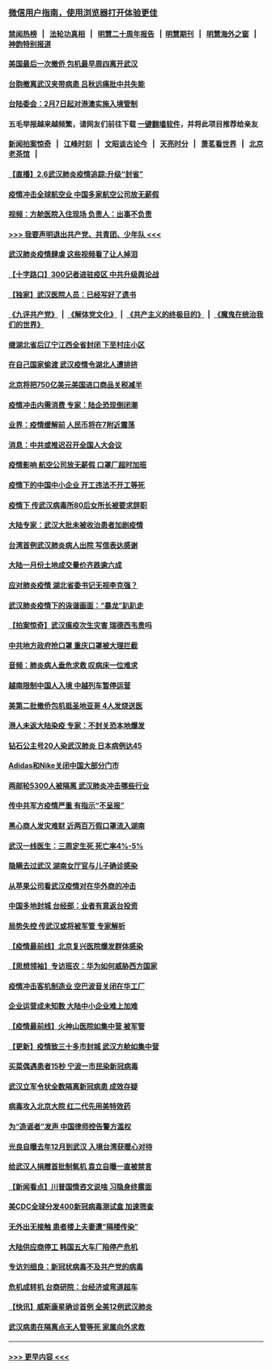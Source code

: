 ### [微信用户指南，使用浏览器打开体验更佳](https://github.com/gfw-breaker/banned-news1/blob/master/indexes/wechat-guide.md?t=0)
#### [禁闻热榜](热点新闻.md?t=0)  &nbsp;&nbsp;|&nbsp;&nbsp; [法轮功真相](https://github.com/gfw-breaker/truth/blob/master/README.md?t=0) &nbsp;&nbsp;|&nbsp;&nbsp; [明慧二十周年报告](https://github.com/gfw-breaker/mh-reports/blob/master/README.md?t=0) &nbsp;&nbsp;|&nbsp;&nbsp;[明慧期刊](https://github.com/gfw-breaker/mh-qikan) &nbsp;&nbsp;|&nbsp;&nbsp; [明慧海外之窗](https://github.com/gfw-breaker/mh-news/blob/master/README.md?t=0) &nbsp;&nbsp;|&nbsp;&nbsp; [神韵特别报道](https://github.com/gfw-breaker/mh-news/blob/master/shenyun.md?t=0)
#### [美国最后一次撤侨 包机最早周四离开武汉](../pages/nsc413/n11849395.md?t=02062311) 
#### [台胞撤离武汉夹带病患 吕秋远痛批中共失能](../pages/nsc413/n11849153.md?t=02062311) 
#### [台陆委会：2月7日起对港澳实施入境管制](../pages/nsc413/n11848681.md?t=02062311) 
#### 五毛举报越来越频繁，请网友们前往下载 [一键翻墙软件](https://github.com/gfw-breaker/ssr-accounts)，并将此项目推荐给亲友
#### [新闻拍案惊奇](https://github.com/gfw-breaker/banned-news1/blob/master/pages/link4.md) &nbsp;&nbsp;|&nbsp;&nbsp; [江峰时刻](https://github.com/gfw-breaker/banned-news1/blob/master/pages/link4.md) &nbsp;&nbsp;|&nbsp;&nbsp; [文昭谈古论今](https://github.com/gfw-breaker/banned-news1/blob/master/pages/link4.md) &nbsp;&nbsp;|&nbsp;&nbsp; [天亮时分](https://github.com/gfw-breaker/banned-news1/blob/master/pages/link4.md) &nbsp;&nbsp;|&nbsp;&nbsp; [萧茗看世界](https://github.com/gfw-breaker/banned-news1/blob/master/pages/link4.md) &nbsp;&nbsp;|&nbsp;&nbsp; [北京老茶馆](https://github.com/gfw-breaker/banned-news1/blob/master/pages/link4.md) &nbsp;&nbsp;|&nbsp;&nbsp; 
#### [【直播】2.6武汉肺炎疫情追踪:升级“封省”](../pages/nsc413/n11848948.md?t=02062311) 
#### [疫情冲击全球航空业 中国多家航空公司放无薪假](../pages/nsc413/n11849188.md?t=02062311) 
#### [视频：方舱医院入住现场 负责人：出事不负责](../pages/nsc413/n11845312.md?t=02062311) 
#### [>>> 我要声明退出共产党、共青团、少年队 <<<](https://github.com/begood0513/goodnews/blob/master/quit/letter.md) 
#### [武汉肺炎疫情肆虐 这些视频看了让人掉泪](../pages/nsc413/n11848904.md?t=02062311) 
#### [【十字路口】300记者进驻疫区 中共升级舆论战](../pages/nsc413/n11847578.md?t=02062311) 
#### [【独家】武汉医院人员：已经写好了遗书](../pages/nsc413/n11848942.md?t=02062311) 
#### [《九评共产党》](https://github.com/begood0513/9ping.md/blob/master/README.md) &nbsp;|&nbsp; [《解体党文化》](../../../../jtdwh.md/blob/master/README.md)  &nbsp;|&nbsp; [《共产主义的终极目的》](../../../../gczydzjmd.md/blob/master/README.md) &nbsp;|&nbsp; [《魔鬼在统治我们的世界》](../../../../mgztzwmdsj.md/blob/master/README.md) 
#### [继湖北省后辽宁江西全省封闭 下至村庄小区](../pages/nsc413/n11848814.md?t=02062311) 
#### [在自己国家偷渡 武汉疫情令湖北人遭排挤](../pages/nsc413/n11848737.md?t=02062311) 
#### [北京将把750亿美元美国进口商品关税减半](../pages/nsc413/n11848896.md?t=02062311) 
#### [疫情冲击内需消费 专家：陆企恐现倒闭潮](../pages/nsc413/n11849265.md?t=02062311) 
#### [业界：疫情缓解前 人民币将在7附近震荡](../pages/nsc413/n11848445.md?t=02062311) 
#### [消息：中共或推迟召开全国人大会议](../pages/nsc413/n11848698.md?t=02062311) 
#### [疫情影响 航空公司放无薪假 口罩厂超时加班](../pages/nsc413/n11848173.md?t=02062311) 
#### [疫情下的中国中小企业 开工违法不开工等死](../pages/nsc413/n11848520.md?t=02062311) 
#### [疫情下 传武汉病毒所80后女所长被要求辞职](../pages/nsc413/n11842494.md?t=02062311) 
#### [大陆专家：武汉大批未被收治患者加剧疫情](../pages/nsc413/n11848163.md?t=02062311) 
#### [台湾首例武汉肺炎病人出院 写信表达感谢](../pages/nsc413/n11848408.md?t=02062311) 
#### [大陆一月份土地成交量价齐跌逾六成](../pages/nsc413/n11847770.md?t=02062311) 
#### [应对肺炎疫情 湖北省委书记无视李克强？](../pages/nsc413/n11848018.md?t=02062311) 
#### [武汉肺炎疫情下的诙谐画面：“暴龙”趴趴走](../pages/nsc413/n11848057.md?t=02062311) 
#### [【拍案惊奇】武汉瘟疫次生灾害 瑞德西韦贵吗](../pages/nsc413/n11847587.md?t=02062311) 
#### [中共地方政府抢口罩 重庆口罩被大理拦截](../pages/nsc413/n11848150.md?t=02062311) 
#### [音频：肺炎病人垂危求救 叹病床一位难求](../pages/nsc413/n11847883.md?t=02062311) 
#### [越南限制中国人入境 中越列车暂停运营](../pages/nsc413/n11847844.md?t=02062311) 
#### [美第二批撤侨包机抵圣地亚哥 4人发烧送医](../pages/nsc413/n11847923.md?t=02062311) 
#### [港人未返大陆染疫 专家：不封关恐本地爆发](../pages/nsc413/n11848021.md?t=02062311) 
#### [钻石公主号20人染武汉肺炎 日本病例达45](../pages/nsc413/n11847823.md?t=02062311) 
#### [Adidas和Nike关闭中国大部分门市](../pages/nsc413/n11847720.md?t=02062311) 
#### [两邮轮5300人被隔离 武汉肺炎冲击哪些行业](../pages/nsc413/n11847456.md?t=02062311) 
#### [传中共军方疫情严重 有指示“不呈报”](../pages/nsc413/n11847828.md?t=02062311) 
#### [黑心商人发灾难财 近两百万假口罩流入湖南](../pages/nsc413/n11847794.md?t=02062311) 
#### [武汉一线医生：三周定生死 死亡率4%-5%](../pages/nsc413/n11847780.md?t=02062311) 
#### [隐瞒去过武汉 湖南女厅官与儿子确诊感染](../pages/nsc413/n11847669.md?t=02062311) 
#### [从苹果公司看武汉疫情对在华外商的冲击](../pages/nsc413/n11847586.md?t=02062311) 
#### [中国多地封城 台经部：业者有意返台投资](../pages/nsc413/n11847732.md?t=02062311) 
#### [局势失控 传武汉或将被军管 专家解析](../pages/nsc413/n11847458.md?t=02062311) 
#### [【疫情最前线】北京复兴医院爆发群体感染](../pages/nsc413/n11847626.md?t=02062311) 
#### [【思想领袖】专访班农：华为如何威胁西方国家](../pages/nsc413/n11847306.md?t=02062311) 
#### [疫情冲击客机制造业 空巴波音关闭在华工厂](../pages/nsc413/n11847550.md?t=02062311) 
#### [企业运营成未知数 大陆中小企业难上加难](../pages/nsc413/n11847477.md?t=02062311) 
#### [【疫情最前线】火神山医院如集中营 被军管](../pages/nsc413/n11847524.md?t=02062311) 
#### [【更新】疫情致三十多市封城 武汉方舱如集中营](../pages/nsc413/n11801312.md?t=02062311) 
#### [买菜偶遇患者15秒 宁波一市民染新冠病毒](../pages/nsc413/n11847294.md?t=02062311) 
#### [武汉立军令状全数隔离新冠病患 成效存疑](../pages/nsc413/n11847328.md?t=02062311) 
#### [病毒攻入北京大院 红二代先用美特效药](../pages/nsc413/n11847427.md?t=02062311) 
#### [为“造谣者”发声 中国律师控告警方滥权](../pages/nsc413/n11847326.md?t=02062311) 
#### [光良自曝去年12月到武汉 入境台湾获暖心对待](../pages/nsc413/n11847243.md?t=02062311) 
#### [给武汉人捐赠首批制氧机 袁立自曝一直被禁言](../pages/nsc413/n11846974.md?t=02062311) 
#### [【新闻看点】川普国情咨文说啥 习隐身终露面](../pages/nsc413/n11847016.md?t=02062311) 
#### [美CDC全球分发400新冠病毒测试盒 加速筛查](../pages/nsc413/n11847260.md?t=02062311) 
#### [无外出无接触 患者楼上夫妻遭“隔楼传染”](../pages/nsc413/n11847233.md?t=02062311) 
#### [大陆供应商停工 韩国五大车厂陷停产危机](../pages/nsc413/n11847062.md?t=02062311) 
#### [专访刘细良：新冠状病毒不及共产党的病毒](../pages/nsc413/n11847164.md?t=02062311) 
#### [危机成转机 台商研院：台经济或弯道超车](../pages/nsc413/n11846448.md?t=02062311) 
#### [【快讯】威斯康星确诊首例 全美12例武汉肺炎](../pages/nsc413/n11847162.md?t=02062311) 
#### [武汉病患在隔离点无人管等死 家属向外求救](../pages/nsc413/n11847020.md?t=02062311) 

----
#### [ >>> 更早内容 <<< ](../indexes/nsc413-earlier.md)
